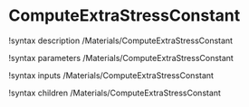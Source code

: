 <!-- MOOSE Documentation Stub: Remove this when content is added. -->

# ComputeExtraStressConstant
!syntax description /Materials/ComputeExtraStressConstant

!syntax parameters /Materials/ComputeExtraStressConstant

!syntax inputs /Materials/ComputeExtraStressConstant

!syntax children /Materials/ComputeExtraStressConstant
